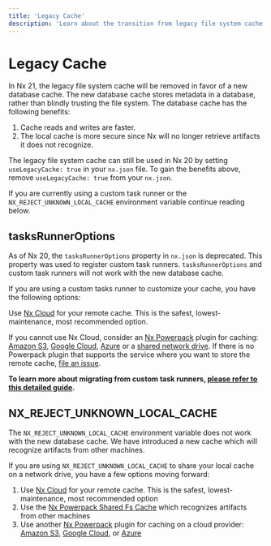 ```yaml
---
title: 'Legacy Cache'
description: 'Learn about the transition from legacy file system cache to the new database cache in Nx 21, including migration options for custom task runners and shared caches.'
---
```


# Legacy Cache

In Nx 21, the legacy file system cache will be removed in favor of a new database cache. The new database cache stores metadata in a database, rather than blindly trusting the file system. The database cache has the following benefits:

1. Cache reads and writes are faster.
2. The local cache is more secure since Nx will no longer retrieve artifacts it does not recognize.

The legacy file system cache can still be used in Nx 20 by setting `useLegacyCache: true` in your `nx.json` file. To gain the benefits above, remove `useLegacyCache: true` from your `nx.json`.

If you are currently using a custom task runner or the `NX_REJECT_UNKNOWN_LOCAL_CACHE` environment variable continue reading below.

## tasksRunnerOptions

As of Nx 20, the `tasksRunnerOptions` property in `nx.json` is deprecated. This property was used to register custom task runners. `tasksRunnerOptions` and custom task runners will not work with the new database cache.

If you are using a custom tasks runner to customize your cache, you have the following options:

Use [Nx Cloud](/nx-cloud) for your remote cache. This is the safest, lowest-maintenance, most recommended option.

If you cannot use Nx Cloud, consider an [Nx Powerpack](/powerpack) plugin for caching: [Amazon S3](/nx-api/s3-cache), [Google Cloud](/nx-api/gcs-cache), [Azure](/nx-api/azure-cache) or a [shared network drive](/nx-api/shared-fs-cache). If there is no Powerpack plugin that supports the service where you want to store the remote cache, [file an issue](https://github.com/nrwl/nx/issues/new).

**To learn more about migrating from custom task runners, [please refer to this detailed guide](/deprecated/custom-tasks-runner).**

## NX_REJECT_UNKNOWN_LOCAL_CACHE

The `NX_REJECT_UNKNOWN_LOCAL_CACHE` environment variable does not work with the new database cache. We have introduced a new cache which will recognize artifacts from other machines.

If you are using `NX_REJECT_UNKNOWN_LOCAL_CACHE` to share your local cache on a network drive, you have a few options moving forward:

1. Use [Nx Cloud](/nx-cloud) for your remote cache. This is the safest, lowest-maintenance, most recommended option
2. Use the [Nx Powerpack Shared Fs Cache](/nx-api/shared-fs-cache) which recognizes artifacts from other machines
3. Use another [Nx Powerpack](/powerpack) plugin for caching on a cloud provider: [Amazon S3](/nx-api/s3-cache), [Google Cloud](/nx-api/gcs-cache), or [Azure](/nx-api/azure-cache)

